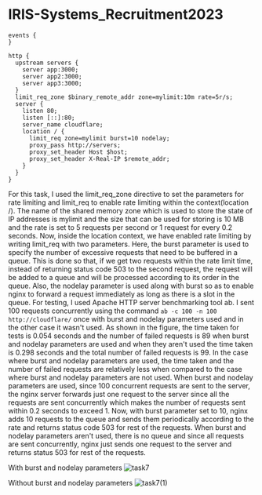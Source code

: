 # IRIS-Systems_Recruitment2023

```nginx
events {
}

http {
  upstream servers {
    server app:3000;
    server app2:3000;
    server app3:3000;
  }
  limit_req_zone $binary_remote_addr zone=mylimit:10m rate=5r/s;
  server {
    listen 80;
    listen [::]:80;
    server_name cloudflare;
    location / {
      limit_req zone=mylimit burst=10 nodelay;
      proxy_pass http://servers;
      proxy_set_header Host $host;
      proxy_set_header X-Real-IP $remote_addr;
    }
  }
}
```
For this task, I used the limit_req_zone directive to set the parameters for rate limiting and limit_req to enable rate limiting within the context(location /).
The name of the shared memory zone which is used to store the state of IP addresses is mylimit and the size that can be used for storing is 10 MB and the rate is set to 5 requests per second or 1 request for every 0.2 seconds.
Now, inside the location context, we have enabled rate limiting by writing limit_req with two parameters. Here, the burst parameter is used to specify the number of excessive requests that need to be buffered in a queue. This is done so that, if we get two requests within the rate limit time, instead of returning status code 503 to the second request, the request will be added to a queue and will be processed according to its order in the queue.
Also, the nodelay parameter is used along with burst so as to enable nginx to forward a request immediately as long as there is a slot in the queue.
For testing, I used Apache HTTP server benchmarking tool ab. 
I sent 100 requests concurrently using the command `ab -c 100 -n 100 http://cloudflare/` once with burst and nodelay parameters used and in the other case it wasn't used.
As shown in the figure, the time taken for tests is 0.054 seconds and the number of failed requests is 89 when burst and nodelay parameters are used and when they aren't used the time taken is 0.298 seconds and the total number of failed requests is 99.
In the case where burst and nodelay parameters are used, the time taken and the number of failed requests are relatively less when compared to the case where burst and nodelay parameters are not used.
When burst and nodelay parameters are used, since 100 concurrent requests are sent to the server, the nginx server forwards just one request to the server since all the requests are sent concurrently which makes the number of requests sent within 0.2 seconds to exceed 1. 
Now, with burst parameter set to 10, nginx adds 10 requests to the queue and sends them periodically according to the rate and returns status code 503 for rest of the requests.
When burst and nodelay parameters aren't used, there is no queue and since all requests are sent concurrently, nginx just sends one request to the server and returns status 503 for rest of the requests.

With burst and nodelay parameters
![task7](https://user-images.githubusercontent.com/78025461/230734490-92b07865-7623-4e32-9f78-03fd09f5f03d.png)

Without burst and nodelay parameters
![task7(1)](https://user-images.githubusercontent.com/78025461/230734494-63363fdc-3c8a-49dc-8bfd-e1fcc3aea9b5.png)
